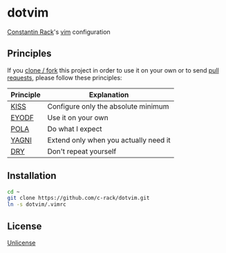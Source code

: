 # dotvim

[Constantin Rack](http://co.nstant.in/)'s [vim](http://www.vim.org/) configuration

## Principles

If you [clone / fork](https://help.github.com/articles/fork-a-repo/) this project in order
to use it on your own or
to send [pull requests](https://help.github.com/articles/using-pull-requests/),
please follow these principles:

Principle|Explanation
------------|-----------
[KISS](https://en.wikipedia.org/wiki/KISS_principle)|Configure only the absolute minimum
[EYODF](https://en.wikipedia.org/wiki/Eating_your_own_dog_food)|Use it on your own
[POLA](https://en.wikipedia.org/wiki/Principle_of_least_astonishment)|Do what I expect
[YAGNI](https://en.wikipedia.org/wiki/You_aren%27t_gonna_need_it)|Extend only when you actually need it
[DRY](https://en.wikipedia.org/wiki/Don%27t_repeat_yourself)|Don't repeat yourself

## Installation

```bash
cd ~
git clone https://github.com/c-rack/dotvim.git
ln -s dotvim/.vimrc
```

## License

[Unlicense](LICENSE)
